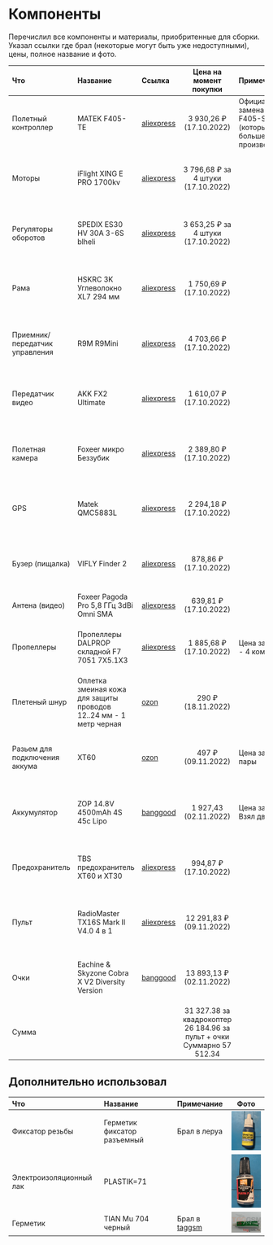 # Компоненты

Перечислил все компоненты и материалы, приобритенные для сборки. Указал ссылки где брал (некоторые могут быть уже недоступными), цены, полное название и фото.

| Что                            | Название                                                           | Ссылка                                                                                                                                                                                                                                                                                 |                             Цена на момент покупки                             | Примечание                                                        |                                                    Фото                                                     |
|:-------------------------------|:-------------------------------------------------------------------|:---------------------------------------------------------------------------------------------------------------------------------------------------------------------------------------------------------------------------------------------------------------------------------------|:------------------------------------------------------------------------------:|:------------------------------------------------------------------|:-----------------------------------------------------------------------------------------------------------:|
| Полетный контроллер            | MATEK F405-TE                                                      | [aliexpress](https://aliexpress.ru/item/1005004831870044.html?sku_id=12000030652544326)                                                                                                                                                                                                |                            3 930,26 ₽ (17.10.2022)                             | Официальная замена Matek F405-SE (который больше не производится) |     [<img src="images/components/F405-TE.PNG" width="100" height="100">](images/components/F405-TE.PNG)     |
| Моторы                         | iFlight XING E PRO 1700kv                                          | [aliexpress](https://aliexpress.ru/item/1005004457462713.html?sku_id=12000029801678655)                                                                                                                                                                                                |                       3 796,68 ₽ за 4 штуки (17.10.2022)                       |                                                                   |       [<img src="images/components/motor.PNG" width="100" height="100">](images/components/motor.PNG)       |
| Регуляторы оборотов            | SPEDIX ES30 HV 30A 3-6S blheli                                     | [aliexpress](https://aliexpress.ru/item/4000097311807.html)                                                                                                                                                                                                                            |                       3 653,25 ₽ за 4 штуки (17.10.2022)                       |                                                                   |         [<img src="images/components/esc.PNG" width="100" height="100">](images/components/esc.PNG)         |
| Рама                           | HSKRC 3K Углеволокно XL7 294 мм                                    | [aliexpress](https://aliexpress.ru/item/1005001875289273.html?sku_id=12000017986564065)                                                                                                                                                                                                |                            1 750,69 ₽ (17.10.2022)                             |                                                                   |       [<img src="images/components/frame.PNG" width="100" height="100">](images/components/frame.PNG)       |
| Приемник/передатчик управления | R9M R9Mini                                                         | [aliexpress](https://aliexpress.ru/item/4001091517804.html?sku_id=10000014316110002)                                                                                                                                                                                                   |                            4 703,66 ₽ (17.10.2022)                             |                                                                   |         [<img src="images/components/r9m.PNG" width="100" height="100">](images/components/r9m.PNG)         |
| Передатчик видео               | AKK FX2 Ultimate                                                   | [aliexpress](https://aliexpress.ru/item/1005003077821412.html?sku_id=12000029792505788)                                                                                                                                                                                                |                            1 610,07 ₽ (17.10.2022)                             |                                                                   |         [<img src="images/components/akk.PNG" width="100" height="100">](images/components/akk.PNG)         |
| Полетная камера                | Foxeer микро Беззубик                                              | [aliexpress](https://aliexpress.ru/item/1005003150239649.html?sku_id=12000024369664180)                                                                                                                                                                                                |                            2 389,80 ₽ (17.10.2022)                             |                                                                   |      [<img src="images/components/camera.PNG" width="100" height="100">](images/components/camera.PNG)      |
| GPS                            | Matek QMC5883L                                                     | [aliexpress](https://aliexpress.ru/item/32975521759.html?sku_id=12000028028740506)                                                                                                                                                                                                     |                            2 294,18 ₽ (17.10.2022)                             |                                                                   |         [<img src="images/components/gps.PNG" width="100" height="100">](images/components/gps.PNG)         |
| Бузер (пищалка)                | VIFLY Finder 2                                                     | [aliexpress](https://aliexpress.ru/item/1005003341866970.html?sku_id=12000025309423169)                                                                                                                                                                                                |                             878,86 ₽ (17.10.2022)                              |                                                                   |      [<img src="images/components/bozzer.PNG" width="100" height="100">](images/components/bozzer.PNG)      |
| Антена (видео)                 | Foxeer Pagoda Pro 5,8 ГГц 3dBi Omni SMA                            | [aliexpress](https://aliexpress.ru/item/1005003115223597.html?sku_id=12000024182638165)                                                                                                                                                                                                |                             639,81 ₽ (17.10.2022)                              |                                                                   |            [<img src="images/components/pagoda.PNG" width="100">](images/components/pagoda.PNG)             |
| Пропеллеры                     | Пропеллеры DALPROP складной F7 7051 7X5.1X3                        | [aliexpress](https://aliexpress.ru/item/1005003361369602.html?sku_id=12000025403291602)                                                                                                                                                                                                |                            1 885,68 ₽ (17.10.2022)                             | Цена за 8 пар - 4 комплекта                                       |  [<img src="images/components/propellers.PNG" width="100" height="100">](images/components/propellers.PNG)  |
| Плетеный шнур                  | Оплетка змеиная кожа для защиты проводов 12..24 мм - 1 метр черная | [ozon](https://www.ozon.ru/product/opletka-zmeinaya-kozha-dlya-zashchity-provodov-12-24-mm-1-metr-chernaya-570415322/?sh=bZ60DpIbJA)                                                                                                                                                   |                               290 ₽ (18.11.2022)                               |                                                                   |       [<img src="images/components/braid.PNG" width="100" height="100">](images/components/braid.PNG)       |
| Разьем для подключения аккума  | XT60                                                               | [ozon](https://www.ozon.ru/product/razem-xt60-3-para-465510833/)                                                                                                                                                                                                                       |                               497 ₽ (09.11.2022)                               | Цена за 3 пары                                                    |        [<img src="images/components/xt60.PNG" width="100" height="100">](images/components/xt60.PNG)        |
| Аккумулятор                    | ZOP 14.8V 4500mAh 4S 45c Lipo                                      | [banggood](https://www.banggood.com/ru/ZOP-Power-14_8V-4500mAh-4S-45C-Lipo-Battery-XT60-Plug-p-1087251.html?cur_warehouse=CN)                                                                                                                                                          |                             1 927,43 (02.11.2022)                              | Цена за 1. Взял два.                                              |        [<img src="images/components/lipo.PNG" width="100" height="100">](images/components/lipo.PNG)        |
| Предохранитель                 | TBS предохранитель XT60 и XT30                                     | [aliexpress](https://aliexpress.ru/item/4000190768487.html?sku_id=10000000712814864)                                                                                                                                                                                                   |                             994,87 ₽ (17.10.2022)                              |                                                                   |        [<img src="images/components/fuse.PNG" width="100" height="100">](images/components/fuse.PNG)        |
| Пульт                          | RadioMaster TX16S Mark II V4.0 4 в 1                               | [aliexpress](https://aliexpress.ru/item/1005004277455135.html?sku_id=12000029799370815)                                                                                                                                                                                                |                            12 291,83 ₽ (09.11.2022)                            |                                                                   | [<img src="images/components/radiomaster.PNG" width="100" height="100">](images/components/radiomaster.PNG) |
| Очки                           | Eachine & Skyzone Cobra X V2 Diversity Version                     | [banggood](https://www.banggood.com/ru/Eachine-and-Skyzone-Cobra-S-800x480-or-Cobra-X-V2-1280x720-5_8Ghz-48CH-Diversity-Receiver-FPV-Goggles-With-Head-Tracker-60fps-DVR-Built-in-Fan-Support-18650-2~6S-Lipo-Battery-Support-Shark-Byte-For-RC-Drone-p-1778518.html?cur_warehouse=CN) |                            13 893,13 ₽ (02.11.2022)                            |                                                                   |       [<img src="images/components/cobra.PNG" width="100" height="100">](images/components/cobra.PNG)       |
| Сумма                          |                                                                    |                                                                                                                                                                                                                                                                                        | 31 327.38 за квадрокоптер<br/>26 184.96 за пульт + очки<br/>Суммарно 57 512.34 |                                                                   |                                                                                                             |

## Дополнительно использовал

| Что                     | Название                    | Примечание                         |                                         Фото                                         |
|:------------------------|:----------------------------|:-----------------------------------|:------------------------------------------------------------------------------------:|
| Фиксатор резьбы         | Герметик фиксатор разъемный | Брал в леруа                       | [<img src="images/components/locker.PNG" width="100">](images/components/locker.PNG) |
| Электроизоляционный лак | PLASTIK=71                  |                                    |    [<img src="images/components/lak.PNG" width="100">](images/components/lak.PNG)    |
| Герметик                | TIAN Mu 704 черный          | Брал в [taggsm](https://taggsm.ru) |    [<img src="images/components/704.PNG" width="100">](images/components/704.PNG)    |
